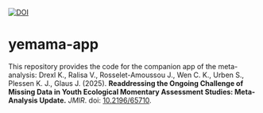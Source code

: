 [![DOI](https://zenodo.org/badge/824766014.svg)](https://zenodo.org/badge/latestdoi/824766014)

# yemama-app

This repository provides the code for the companion app of the meta-analysis: 
Drexl K., Ralisa V., Rosselet-Amoussou J., Wen C. K., Urben S., Plessen K. J., Glaus J. (2025). **Readdressing the Ongoing Challenge of Missing Data in Youth Ecological Momentary Assessment Studies: Meta-Analysis Update.** *JMIR*. doi: [10.2196/65710](https://doi.org/10.2196/65710).
